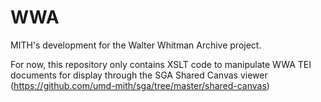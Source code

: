 WWA
===

MITH's development for the Walter Whitman Archive project.

For now, this repository only contains XSLT code to manipulate WWA TEI documents for display through the SGA Shared Canvas viewer (https://github.com/umd-mith/sga/tree/master/shared-canvas)
